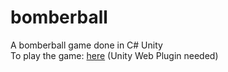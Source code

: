 # bomberball
A bomberball game done in C# Unity <br />
To play the game: <a href="https://dl.dropboxusercontent.com/u/95066605/gameprojects/bomberball/web.html">here</a> (Unity Web Plugin needed)

